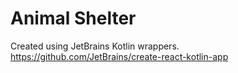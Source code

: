 # Animal Shelter

Created using JetBrains Kotlin wrappers.
https://github.com/JetBrains/create-react-kotlin-app
